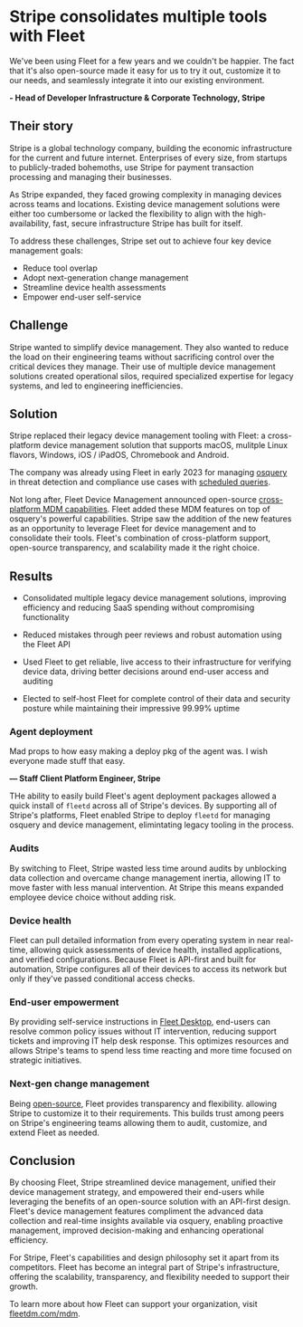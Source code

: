 # Stripe consolidates multiple tools with Fleet

<div purpose="attribution-quote">

We've been using Fleet for a few years and we couldn't be happier. The fact that it's also open-source made it easy for us to try it out, customize it to our needs, and seamlessly integrate it into our existing environment.

**- Head of Developer Infrastructure & Corporate Technology, Stripe**
</div>

## Their story

Stripe is a global technology company, building the economic infrastructure for the current and future internet. Enterprises of every size, from startups to publicly-traded bohemoths, use Stripe for payment transaction processing and managing their businesses.

As Stripe expanded, they faced growing complexity in managing devices across teams and locations. Existing device management solutions were either too cumbersome or lacked the flexibility to align with the high-availability, fast, secure infrastructure Stripe has built for itself.

To address these challenges, Stripe set out to achieve four key device management goals:

- Reduce tool overlap
- Adopt next-generation change management
- Streamline device health assessments
- Empower end-user self-service

## Challenge

Stripe wanted to simplify device management. They also wanted to reduce the load on their engineering teams without sacrificing control over the critical devices they manage. Their use of multiple device management solutions created operational silos, required specialized expertise for legacy systems, and led to engineering inefficiencies.

## Solution

Stripe replaced their legacy device management tooling with Fleet: a cross-platform device management solution that supports macOS, mulitple Linux flavors, Windows, iOS / iPadOS, Chromebook and Android.

The company was already using Fleet in early 2023 for managing [osquery](https://www.osquery.io/) in threat detection and compliance use cases with [scheduled queries](https://fleetdm.com/guides/queries).

Not long after, Fleet Device Management announced open-source [cross-platform MDM capabilities](https://www.computerworld.com/article/1622574/fleet-announces-open-source-cross-platform-mdm-solution.html). Fleet added these MDM features on top of osquery's powerful capabilities. Stripe saw the addition of the new features as an opportunity to leverage Fleet for device management and to consolidate their tools. Fleet's combination of cross-platform support, open-source transparency, and scalability made it the right choice.

## Results

<div purpose="checklist">

- Consolidated multiple legacy device management solutions, improving efficiency and reducing SaaS spending without compromising functionality

- Reduced mistakes through peer reviews and robust automation using the Fleet API

- Used Fleet to get reliable, live access to their infrastructure for verifying device data, driving better decisions around end-user access and auditing

- Elected to self-host Fleet for complete control of their data and security posture while maintaining their impressive 99.99% uptime
</div>

### Agent deployment

<div purpose="attribution-quote">

Mad props to how easy making a deploy pkg of the agent was. I wish everyone made stuff that easy.

**— Staff Client Platform Engineer, Stripe**
</div>

THe ability to easily build Fleet's agent deployment packages allowed a quick install of `fleetd` across all of Stripe's devices. By supporting all of Stripe's platforms, Fleet enabled Stripe to deploy `fleetd` for managing osquery and device management, elimintating legacy tooling in the process.

### Audits

By switching to Fleet, Stripe wasted less time around audits by unblocking data collection and overcame change management inertia, allowing IT to move faster with less manual intervention. At Stripe this means expanded employee device choice without adding risk. 

### Device health

Fleet can pull detailed information from every operating system in near real-time, allowing quick assessments of device health, installed applications, and verified configurations. Because Fleet is API-first and built for automation, Stripe configures all of their devices to access its network but only if they've passed conditional access checks.

### End-user empowerment

By providing self-service instructions in [Fleet Desktop](https://fleetdm.com/guides/fleet-desktop#basic-article), end-users can resolve common policy issues without IT intervention, reducing support tickets and improving IT help desk response. This optimizes resources and allows Stripe's teams to spend less time reacting and more time focused on strategic initiatives.

### Next-gen change management

Being [open-source](http://fleetdm.com/handbook/company/why-this-way?utm_content=eo-security#why-open-source), Fleet provides transparency and flexibility. allowing Stripe to customize it to their requirements. This builds trust among peers on Stripe's engineering teams allowing them to audit, customize, and extend Fleet as needed.

## Conclusion

By choosing Fleet, Stripe streamlined device management, unified their device management strategy, and empowered their end-users while leveraging the benefits of an open-source solution with an API-first design. Fleet's device management features compliment the advanced data collection and real-time insights available via osquery, enabling proactive management, improved decision-making and enhancing operational efficiency.

For Stripe, Fleet's capabilities and design philosophy set it apart from its competitors. Fleet has become an integral part of Stripe's infrastructure, offering the scalability, transparency, and flexibility needed to support their growth.

To learn more about how Fleet can support your organization, visit [fleetdm.com/mdm](https://fleetdm.com/mdm).

<call-to-action></call-to-action>

<meta name="category" value="announcements">
<meta name="authorGitHubUsername" value="nonpunctual">
<meta name="authorFullName" value="Brock Walters">
<meta name="publishedOn" value="2025-09-26">
<meta name="articleTitle" value="Stripe consolidates multiple tools with Fleet">
<meta name="description" value="Stripe consolidates multiple tools with Fleet">
<meta name="showOnTestimonialsPageWithEmoji" value="🥀">
